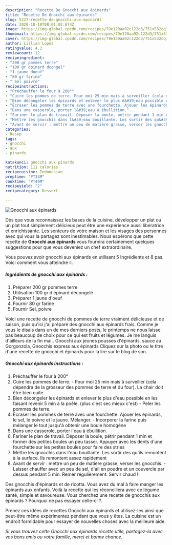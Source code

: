 ```yaml
---
description: "Recette De Gnocchi aux épinards"
title: "Recette De Gnocchi aux épinards"
slug: 5227-recette-de-gnocchi-aux-epinards
date: 2020-10-18T08:01:02.674Z
image: https://img-global.cpcdn.com/recipes/79e120aa92c122d3/751x532cq70/gnocchi-aux-epinards-photo-principale-de-la-recette.jpg
thumbnail: https://img-global.cpcdn.com/recipes/79e120aa92c122d3/751x532cq70/gnocchi-aux-epinards-photo-principale-de-la-recette.jpg
cover: https://img-global.cpcdn.com/recipes/79e120aa92c122d3/751x532cq70/gnocchi-aux-epinards-photo-principale-de-la-recette.jpg
author: Lillian Lopez
ratingvalue: 4.3
reviewcount: 12
recipeingredient:
- "200 gr pommes terre"
- "100 gr dpinard dcongel"
- "1 jaune doeuf"
- "80 gr farine"
- " Sel poivre"
recipeinstructions:
- "Préchauffer le four à 200°"
- "Cuire les pommes de terre. Pour moi 25 min mais à surveiller (cela dépendra de la grosseur des pommes de terre et du four). La chair doit être bien cuite"
- "Bien décongeler les épinards et enlever le plus d&#39;eau possible en les faisant revenir 5 min à la poêle. (plus c&#39;est sec mieux c&#39;est) Peler les pommes de terre."
- "Écraser les pommes de terre avec une fourchette. Ajouer les épinards, le sel, le poivre et le jaune. Mélanger. Incorporer la farine puis mélanger le tout jusqu&#39;à obtenir une boule homogène"
- "Dans une casserole, porter l&#39;eau à ébullition."
- "Fariner le plan de travail. Déposer la boule, pétrir pendant 1 min et former des petites boules un peu tasser. Appuyer avec les dents d&#39;une fourchette sur les petites boules pour faire des stries"
- "Mettre les gnocchis dans l&#39;eau bouillante. Les sortir des qu&#39;ils remontent à la surface. Ils remontent assez rapidement"
- "Avant de servir : mettre un peu de matière grasse, verser les gnocchis. Laisser chauffer avec un peu de sel, d&#39;ail en poudre et un couvercle par dessus pendant 5 min. Remer régulièrement. Servir chaud !!"
categories:
- Resep
tags:
- gnocchi
- aux
- pinards

katakunci: gnocchi aux pinards 
nutrition: 111 calories
recipecuisine: Indonesian
preptime: "PT33M"
cooktime: "PT49M"
recipeyield: "2"
recipecategory: Dessert

---
```



![Gnocchi aux épinards](https://img-global.cpcdn.com/recipes/79e120aa92c122d3/751x532cq70/gnocchi-aux-epinards-photo-principale-de-la-recette.jpg)

Dès que vous reconnaissez les bases de la cuisine, développer un plat ou un plat tout simplement délicieux peut être une expérience aussi libératrice et enrichissante. Les senteurs de votre maison et les visages des personnes avec qui vous la partagez sont inestimables. Nous espérons que cette recette de <strong> Gnocchi aux épinards </strong> vous fournira certainement quelques suggestions pour que vous deveniez un chef extraordinaire.

<!--inarticleads1-->

Vous pouvez avoir gnocchi aux épinards en utilisant 5 Ingrédients et 8 pas. Voici comment vous atteindre il.

##### Ingrédients de gnocchi aux épinards :

1. Préparer 200 gr pommes terre
1. Utilisation 100 gr d&#39;épinard décongelé
1. Préparer 1 jaune d&#39;oeuf
1. Fournir 80 gr farine
1. Fournir  Sel, poivre


Voici une recette de gnocchi de pommes de terre vraiment délicieuse et de saison, puis qu&#39;ici j&#39;ai préparé des gnocchi aux épinards frais. Comme je vous le disais dans un de mes derniers posts, le printemps ne nous laisse pas beaucoup de choix pour ce qui est fruits et légumes. Je me languis d&#39;ailleurs de la fin mai.. Gnocchi aux jeunes pousses d&#39;épinards, sauce au Gorgonzola, Gnocchis express aux épinards Cliquez sur la photo ou le titre d&#39;une recette de gnocchi et épinards pour la lire sur le blog de son. 

<!--inarticleads2-->

##### Gnocchi aux épinards instructions :

1. Préchauffer le four à 200°
1. Cuire les pommes de terre. - Pour moi 25 min mais à surveiller (cela dépendra de la grosseur des pommes de terre et du four). La chair doit être bien cuite
1. Bien décongeler les épinards et enlever le plus d&#39;eau possible en les faisant revenir 5 min à la poêle. (plus c&#39;est sec mieux c&#39;est) - Peler les pommes de terre.
1. Écraser les pommes de terre avec une fourchette. Ajouer les épinards, le sel, le poivre et le jaune. Mélanger. - Incorporer la farine puis mélanger le tout jusqu&#39;à obtenir une boule homogène
1. Dans une casserole, porter l&#39;eau à ébullition.
1. Fariner le plan de travail. Déposer la boule, pétrir pendant 1 min et former des petites boules un peu tasser. Appuyer avec les dents d&#39;une fourchette sur les petites boules pour faire des stries
1. Mettre les gnocchis dans l&#39;eau bouillante. Les sortir des qu&#39;ils remontent à la surface. Ils remontent assez rapidement
1. Avant de servir : mettre un peu de matière grasse, verser les gnocchis. - Laisser chauffer avec un peu de sel, d&#39;ail en poudre et un couvercle par dessus pendant 5 min. Remer régulièrement. Servir chaud !!


Des gnocchis d&#39;épinards et de ricotta. Vous avez du mal à faire manger les épinards aux enfants. Voilà la recette qui les réconciliera avec ce légume santé, simple et savoureuse. Vous cherchez une recette de gnocchis aux épinards ? Pourquoi ne pas essayer celle-ci ?. 

<!--inarticleads1-->

<p>
Prenez ces idées de recettes Gnocchi aux épinards et utilisez-les ainsi que peut-être même expérimentez pendant que vous y êtes. La cuisine est un endroit formidable pour essayer de nouvelles choses avec la meilleure aide.
</p>

<p>
<i>Si vous trouvez cette Gnocchi aux épinards recette utile, partagez-la avec vos bons amis ou votre famille, merci et bonne chance.</i>
</p>
